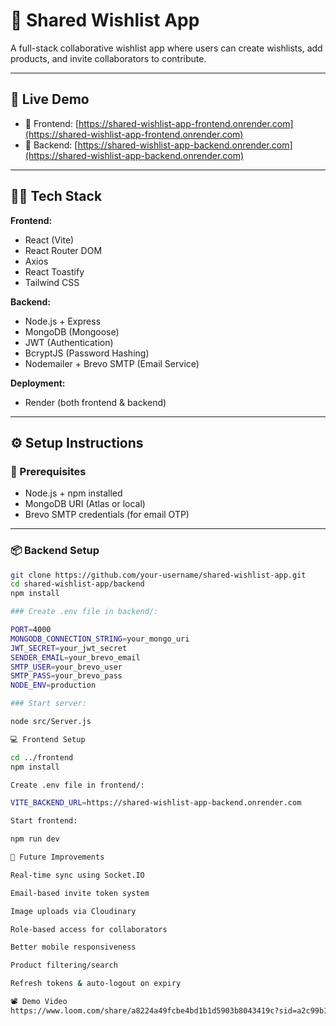 # 📝 Shared Wishlist App

A full-stack collaborative wishlist app where users can create wishlists, add products, and invite collaborators to contribute.

---

## 🚀 Live Demo

- 🔗 Frontend: [https://shared-wishlist-app-frontend.onrender.com](https://shared-wishlist-app-frontend.onrender.com)  
- 🔗 Backend: [https://shared-wishlist-app-backend.onrender.com](https://shared-wishlist-app-backend.onrender.com)

---

## 🧑‍💻 Tech Stack

**Frontend:**
- React (Vite)
- React Router DOM
- Axios
- React Toastify
- Tailwind CSS

**Backend:**
- Node.js + Express
- MongoDB (Mongoose)
- JWT (Authentication)
- BcryptJS (Password Hashing)
- Nodemailer + Brevo SMTP (Email Service)

**Deployment:**
- Render (both frontend & backend)

---

## ⚙️ Setup Instructions

### 🔧 Prerequisites

- Node.js + npm installed
- MongoDB URI (Atlas or local)
- Brevo SMTP credentials (for email OTP)

---

### 📦 Backend Setup

```bash
git clone https://github.com/your-username/shared-wishlist-app.git
cd shared-wishlist-app/backend
npm install

### Create .env file in backend/:

PORT=4000
MONGODB_CONNECTION_STRING=your_mongo_uri
JWT_SECRET=your_jwt_secret
SENDER_EMAIL=your_brevo_email
SMTP_USER=your_brevo_user
SMTP_PASS=your_brevo_pass
NODE_ENV=production

### Start server:

node src/Server.js

💻 Frontend Setup

cd ../frontend
npm install

Create .env file in frontend/:

VITE_BACKEND_URL=https://shared-wishlist-app-backend.onrender.com

Start frontend:

npm run dev

🔮 Future Improvements

Real-time sync using Socket.IO

Email-based invite token system

Image uploads via Cloudinary

Role-based access for collaborators

Better mobile responsiveness

Product filtering/search

Refresh tokens & auto-logout on expiry

📽️ Demo Video
https://www.loom.com/share/a8224a49fcbe4bd1b1d5903b8043419c?sid=a2c99b18-aa7c-47c9-8621-1eae4c5e0c3d
